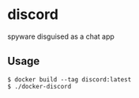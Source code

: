 # discord

spyware disguised as a chat app

## Usage
```
$ docker build --tag discord:latest
$ ./docker-discord
```

